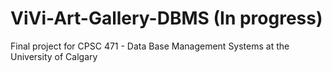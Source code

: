 # ViVi-Art-Gallery-DBMS (In progress)

Final project for CPSC 471 - Data Base Management Systems at the University of Calgary
